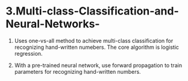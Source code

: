 # 3.Multi-class-Classification-and-Neural-Networks-

1. Uses one-vs-all method to achieve multi-class classification for recognizing hand-written numebers.
   The core algorithm is logistic regression.

2. With a pre-trained neural network, use forward propagation to train parameters for recognizing hand-written
   numbers.   